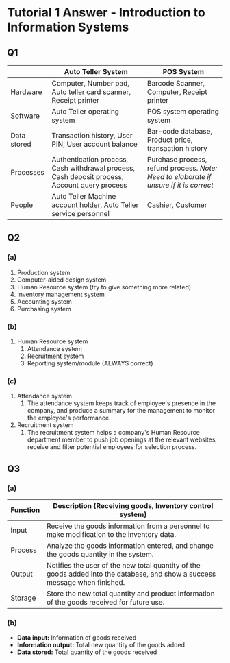 # Tutorial 1 Answer - Introduction to Information Systems

## Q1

|             | Auto Teller System                                                                           | POS System                                            |
|-------------|----------------------------------------------------------------------------------------------|-------------------------------------------------------|
| Hardware    | Computer, Number pad, Auto teller card scanner, Receipt printer                                      | Barcode Scanner, Computer, Receipt printer            |
| Software    | Auto Teller operating system                                                                 | POS system operating system                           |
| Data stored | Transaction history, User PIN, User account balance                                          | Bar-code database, Product price, transaction history |
| Processes   | Authentication process, Cash withdrawal process, Cash deposit process, Account query process | Purchase process, refund process. *Note: Need to elaborate if unsure if it is correct* |
| People      | Auto Teller Machine account holder, Auto Teller service personnel                                    | Cashier, Customer                                     |

## Q2

### (a)

1. Production system
2. Computer-aided design system
3. Human Resource system (try to give something more related)
4. Inventory management system
5. Accounting system
6. Purchasing system

### (b)

1. Human Resource system
   1. Attendance system
   2. Recruitment system
   3. Reporting system/module (ALWAYS correct)

### (c)

1. Attendance system
   1. The attendance system keeps track of employee's presence in the company, and produce a summary for the management to monitor the employee's performance.
2. Recruitment system
   1. The recruitment system helps a company's Human Resource department member to push job openings at the relevant websites, receive and filter potential employees for selection process.

## Q3

### (a)

| Function | Description (Receiving goods, Inventory control system)                                                                     |
|----------|-----------------------------------------------------------------------------------------------------------------------------|
| Input    | Receive the goods information from a personnel to make modification to the inventory data.                                  |
| Process  | Analyze the goods information entered, and change the goods quantity in the system.                                         |
| Output   | Notifies the user of the new total quantity of the goods added into the database, and show a success message when finished. |
| Storage  | Store the new total quantity and product information of the goods received for future use.                                  |

### (b)

- **Data input:** Information of goods received
- **Information output:** Total new quantity of the goods added
- **Data stored:** Total quantity of the goods received


